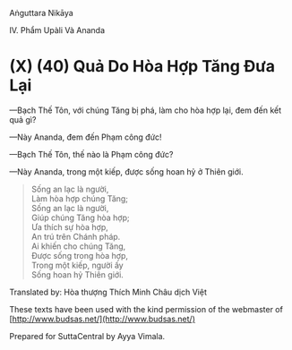 Aṅguttara Nikāya

IV. Phẩm Upàli Và Ananda

# (X) (40) Quả Do Hòa Hợp Tăng Ðưa Lại

—Bạch Thế Tôn, với chúng Tăng bị phá, làm cho hòa hợp lại, đem đến kết quả gì?

—Này Ananda, đem đến Phạm công đức!

—Bạch Thế Tôn, thế nào là Phạm công đức?

—Này Ananda, trong một kiếp, được sống hoan hỷ ở Thiên giới.

> Sống an lạc là người,  
> Làm hòa hợp chúng Tăng;  
> Sống an lạc là người,  
> Giúp chúng Tăng hòa hợp;  
> Ưa thích sự hòa hợp,  
> An trú trên Chánh pháp.  
> Ai khiến cho chúng Tăng,  
> Ðược sống trong hòa hợp,  
> Trong một kiếp, người ấy  
> Sống hoan hỷ Thiên giới.

Translated by: Hòa thượng Thích Minh Châu dịch Việt

These texts have been used with the kind permission of the webmaster of [http://www.budsas.net/](http://www.budsas.net/)

Prepared for SuttaCentral by Ayya Vimala.